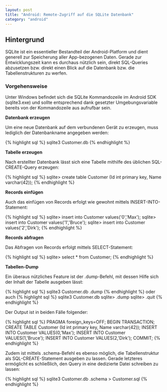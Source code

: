 ```yaml
---
layout: post
title: "Android: Remote-Zugriff auf die SQLite Datenbank"
category: "android"
---
```




## Hintergrund

SQLite ist ein essentieller Bestandteil der Android-Platform und dient generell zur Speicherung aller App-bezogenen Daten.
Gerade zur Entwicklungszeit kann es durchaus nützlich sein, direkt SQL-Queries abzusetzen bzw. direkt einen Blick auf die Datenbank bzw. die Tabellenstrukturen zu werfen.

### Vorgehensweise

Unter Windows befindet sich die SQLite Kommandozeile im Android SDK (sqlite3.exe) und sollte entsprechend dank gesetzter Umgebungsvariable bereits von der Kommandozeile aus aufrufbar sein.

<strong> Datenbank erzeugen </strong>

Um eine neue Datenbank auf dem verbundenen Gerät zu erzeugen, muss lediglich der Datenbankname angegeben werden:

{% highlight sql %} 
sqlite3 Customer.db
{% endhighlight %}

<strong> Tabelle erzeugen </strong>

Nach erstellter Datenbank lässt sich eine Tabelle mithilfe des üblichen SQL-CREATE-Query erzeugen:

{% highlight sql %} 
sqlite> create table Customer (Id int primary key, Name varchar(42));
{% endhighlight %}

<strong> Records einfügen </strong>

Auch das einfügen von Records erfolgt wie gewohnt mittels INSERT-INTO-Statement:

{% highlight sql %} 
sqlite> insert into Customer values('0','Max');
sqlite> insert into Customer values('1','Bruce');
sqlite> insert into Customer values('2','Dirk');
{% endhighlight %}

<strong> Records abfragen </strong>

Das Abfragen von Records erfolgt mittels SELECT-Statement:

{% highlight sql %} 
sqlite> select * from Customer;
{% endhighlight %}

<strong> Tabellen-Dump </strong>

Ein überaus nützliches Feature ist der .dump-Befehl, mit dessen Hilfe sich der Inhalt der Tabelle ausgeben lässt:

{% highlight sql %} 
sqlite3 Customer.db .dump
{% endhighlight %}
oder auch
{% highlight sql %}
sqlite3 Customer.db
sqlite> .dump
sqlite> .quit
{% endhighlight %}

Der Output ist in beiden Fälle folgender:

{% highlight sql %}
PRAGMA foreign_keys=OFF;
BEGIN TRANSACTION;
CREATE TABLE Customer (Id int primary key, Name varchar(42));
INSERT INTO Customer VALUES(0,'Max');
INSERT INTO Customer VALUES(1,'Bruce');
INSERT INTO Customer VALUES(2,'Dirk');
COMMIT;
{% endhighlight %}

Zudem ist mittels .schema-Befehl es ebenso möglich, die Tabellenstruktur als SQL-CREATE-Statement ausgeben zu lassen.
Gerade letzteres ermöglicht es schließlich, den Query in eine dedizierte Datei schreiben zu lassen:

{% highlight sql %} 
sqlite3 Customer.db .schema > Customer.sql
{% endhighlight %}